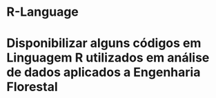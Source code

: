 # R-Language
#
# Disponibilizar alguns códigos em Linguagem R utilizados em análise de dados aplicados a Engenharia Florestal
